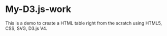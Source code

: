 # My-D3.js-work

This is a demo to create a HTML table right from the scratch using HTML5, CSS, SVG, D3.js V4.
